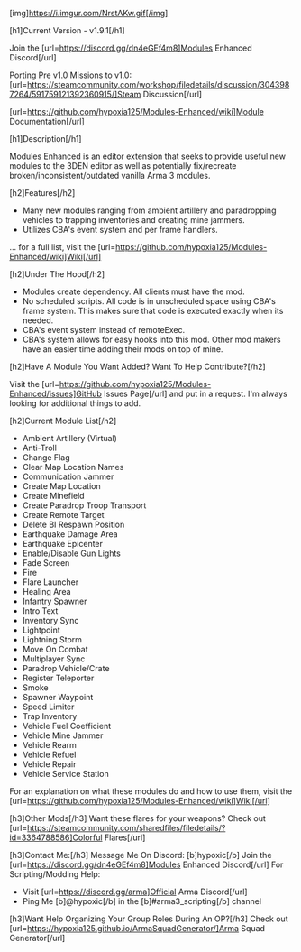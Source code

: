 [img]https://i.imgur.com/NrstAKw.gif[/img]

[h1]Current Version - v1.9.1[/h1]

Join the [url=https://discord.gg/dn4eGEf4m8]Modules Enhanced Discord[/url]

Porting Pre v1.0 Missions to v1.0: [url=https://steamcommunity.com/workshop/filedetails/discussion/3043987264/591759121392360915/]Steam Discussion[/url]

[url=https://github.com/hypoxia125/Modules-Enhanced/wiki]Module Documentation[/url]

[h1]Description[/h1]

Modules Enhanced is an editor extension that seeks to provide useful new modules to the 3DEN editor as well as potentially fix/recreate broken/inconsistent/outdated vanilla Arma 3 modules.

[h2]Features[/h2]
- Many new modules ranging from ambient artillery and paradropping vehicles to trapping inventories and creating mine jammers.
- Utilizes CBA's event system and per frame handlers.

... for a full list, visit the [url=https://github.com/hypoxia125/Modules-Enhanced/wiki]Wiki[/url]

[h2]Under The Hood[/h2]
- Modules create dependency. All clients must have the mod.
- No scheduled scripts. All code is in unscheduled space using CBA's frame system. This makes sure that code is executed exactly when its needed.
- CBA's event system instead of remoteExec.
- CBA's system allows for easy hooks into this mod. Other mod makers have an easier time adding their mods on top of mine.

[h2]Have A Module You Want Added? Want To Help Contribute?[/h2]

Visit the [url=https://github.com/hypoxia125/Modules-Enhanced/issues]GitHub Issues Page[/url] and put in a request. I'm always looking for additional things to add.

[h2]Current Module List[/h2]

- Ambient Artillery (Virtual)
- Anti-Troll
- Change Flag
- Clear Map Location Names
- Communication Jammer
- Create Map Location
- Create Minefield
- Create Paradrop Troop Transport
- Create Remote Target
- Delete BI Respawn Position
- Earthquake Damage Area
- Earthquake Epicenter
- Enable/Disable Gun Lights
- Fade Screen
- Fire
- Flare Launcher
- Healing Area
- Infantry Spawner
- Intro Text
- Inventory Sync
- Lightpoint
- Lightning Storm
- Move On Combat
- Multiplayer Sync
- Paradrop Vehicle/Crate
- Register Teleporter
- Smoke
- Spawner Waypoint
- Speed Limiter
- Trap Inventory
- Vehicle Fuel Coefficient
- Vehicle Mine Jammer
- Vehicle Rearm
- Vehicle Refuel
- Vehicle Repair
- Vehicle Service Station

For an explanation on what these modules do and how to use them, visit the [url=https://github.com/hypoxia125/Modules-Enhanced/wiki]Wiki[/url]

[h3]Other Mods[/h3]
Want these flares for your weapons? Check out [url=https://steamcommunity.com/sharedfiles/filedetails/?id=3364788586]Colorful Flares[/url]

[h3]Contact Me:[/h3]
Message Me On Discord: [b]hypoxic[/b]
Join the [url=https://discord.gg/dn4eGEf4m8]Modules Enhanced Discord[/url]
For Scripting/Modding Help:
- Visit [url=https://discord.gg/arma]Official Arma Discord[/url]
- Ping Me [b]@hypoxic[/b] in the [b]#arma3_scripting[/b] channel

[h3]Want Help Organizing Your Group Roles During An OP?[/h3]
Check out [url=https://hypoxia125.github.io/ArmaSquadGenerator/]Arma Squad Generator[/url]